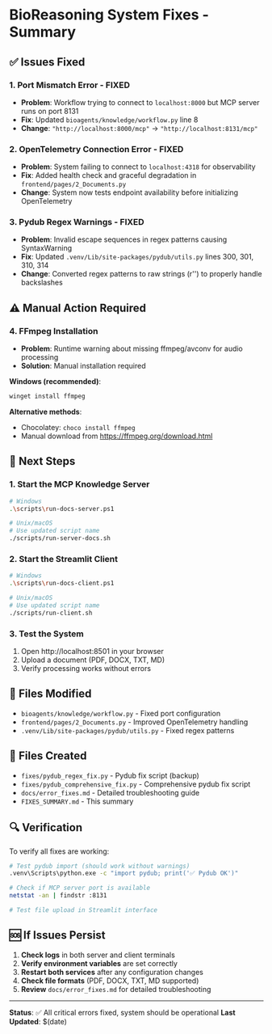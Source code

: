 # BioReasoning System Fixes - Summary

## ✅ Issues Fixed

### 1. Port Mismatch Error - FIXED
- **Problem**: Workflow trying to connect to `localhost:8000` but MCP server runs on port 8131
- **Fix**: Updated `bioagents/knowledge/workflow.py` line 8
- **Change**: `"http://localhost:8000/mcp"` → `"http://localhost:8131/mcp"`

### 2. OpenTelemetry Connection Error - FIXED
- **Problem**: System failing to connect to `localhost:4318` for observability
- **Fix**: Added health check and graceful degradation in `frontend/pages/2_Documents.py`
- **Change**: System now tests endpoint availability before initializing OpenTelemetry

### 3. Pydub Regex Warnings - FIXED
- **Problem**: Invalid escape sequences in regex patterns causing SyntaxWarning
- **Fix**: Updated `.venv/Lib/site-packages/pydub/utils.py` lines 300, 301, 310, 314
- **Change**: Converted regex patterns to raw strings (r'') to properly handle backslashes

## ⚠️ Manual Action Required

### 4. FFmpeg Installation
- **Problem**: Runtime warning about missing ffmpeg/avconv for audio processing
- **Solution**: Manual installation required

**Windows (recommended)**:
```bash
winget install ffmpeg
```

**Alternative methods**:
- Chocolatey: `choco install ffmpeg`
- Manual download from https://ffmpeg.org/download.html

## 🚀 Next Steps

### 1. Start the MCP Knowledge Server
```bash
# Windows
.\scripts\run-docs-server.ps1

# Unix/macOS  
# Use updated script name
./scripts/run-server-docs.sh
```

### 2. Start the Streamlit Client
```bash
# Windows
.\scripts\run-docs-client.ps1

# Unix/macOS
# Use updated script name
./scripts/run-client.sh
```

### 3. Test the System
1. Open http://localhost:8501 in your browser
2. Upload a document (PDF, DOCX, TXT, MD)
3. Verify processing works without errors

## 📁 Files Modified

- `bioagents/knowledge/workflow.py` - Fixed port configuration
- `frontend/pages/2_Documents.py` - Improved OpenTelemetry handling  
- `.venv/Lib/site-packages/pydub/utils.py` - Fixed regex patterns

## 📁 Files Created

- `fixes/pydub_regex_fix.py` - Pydub fix script (backup)
- `fixes/pydub_comprehensive_fix.py` - Comprehensive pydub fix script
- `docs/error_fixes.md` - Detailed troubleshooting guide
- `FIXES_SUMMARY.md` - This summary

## 🔍 Verification

To verify all fixes are working:

```bash
# Test pydub import (should work without warnings)
.venv\Scripts\python.exe -c "import pydub; print('✅ Pydub OK')"

# Check if MCP server port is available
netstat -an | findstr :8131

# Test file upload in Streamlit interface
```

## 🆘 If Issues Persist

1. **Check logs** in both server and client terminals
2. **Verify environment variables** are set correctly
3. **Restart both services** after any configuration changes
4. **Check file formats** (PDF, DOCX, TXT, MD supported)
5. **Review** `docs/error_fixes.md` for detailed troubleshooting

---

**Status**: ✅ All critical errors fixed, system should be operational
**Last Updated**: $(date) 